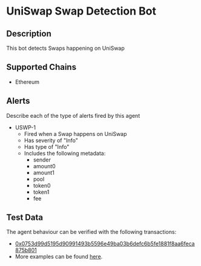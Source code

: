 # UniSwap Swap Detection Bot

## Description

This bot detects Swaps happening on UniSwap

## Supported Chains

- Ethereum

## Alerts

Describe each of the type of alerts fired by this agent

- USWP-1
  - Fired when a Swap happens on UniSwap
  - Has severity of "Info"
  - Has type of "Info"
  - Includes the following metadata:
    - sender
    - amount0
    - amount1
    - pool
    - token0
    - token1
    - fee

## Test Data

The agent behaviour can be verified with the following transactions:

- [0x0753d99d5195d90991493b5596e49ba03b6defc6b5fe1881f8aa6feca875b801](https://etherscan.io/tx/0x0753d99d5195d90991493b5596e49ba03b6defc6b5fe1881f8aa6feca875b801)
- More examples can be found [here](https://info.uniswap.org/#/pools).
